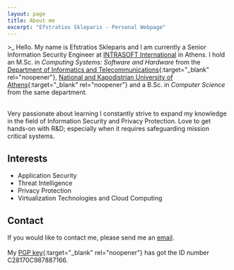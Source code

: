 ```yaml
---
layout: page
title: About me
excerpt: "Efstratios Skleparis - Personal Webpage"
---
```


 \><span class="blink_text">_</span> Hello. My name is Efstratios Skleparis and I am currently a Senior Information Security Engineer at [INTRASOFT International](https://www.intrasoft-intl.com) in Athens. I hold an M.Sc. in *Computing Systems: Software and Hardware* from the [Department of Informatics and Telecommunications](http://di.uoa.gr/en){:target="_blank" rel="noopener"}, [National and Kapodistrian University of Athens](http://en.uoa.gr){:target="_blank" rel="noopener"} and a B.Sc. in *Computer Science* from the same department.

 <br/>Very passionate about learning I constantly strive to expand my knowledge in the field of Information Security and Privacy Protection. Love to get hands-on with R&D; especially when it requires safeguarding mission critical systems.

## Interests

* Application Security
* Threat Intelligence 
* Privacy Protection
* Virtualization Technologies and Cloud Computing

## Contact

If you would like to contact me, please send me an [email](mailto:eskleparis@gmail.com).
<br/>
<br/>My [PGP key](/misc/pkey.txt){:target="_blank" rel="noopener"} has got the ID number C28170C987887166. 
